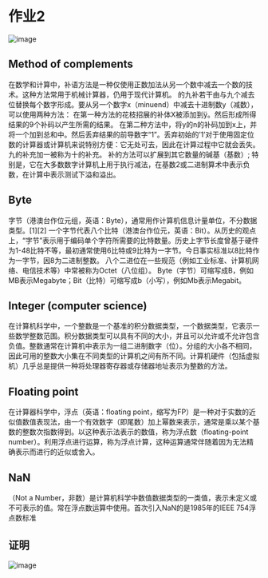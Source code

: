 # 作业2
![image](http://m.qpic.cn/psb?/V102zVW71xxzhS/88SPwn0GAvFklr7qj*mYWxW0wpkkxspXIJxL5FwVw8c!/b/dFUAAAAAAAAA&bo=oAU4BAAAAAARB6k!&rf=viewer_4)

## Method of complements
在数学和计算中，补语方法是一种仅使用正数加法从另一个数中减去一个数的技术。这种方法常用于机械计算器，仍用于现代计算机。 的九补若干由与九个减去位替换每个数字形成。要从另一个数字x（minuend）中减去十进制数y（减数），可以使用两种方法： 在第一种方法的花枝招展的补体X被添加到ÿ。然后形成所得结果的9个补码以产生所需的结果。 在第二种方法中，将y的n的补码加到x上，并将一个加到总和中。然后丢弃结果的前导数字“1”。丢弃初始的’1’对于使用固定位数的计算器或计算机来说特别方便：它无处可去，因此在计算过程中它就会丢失。九的补充加一被称为十的补充。 补的方法可以扩展到其它数量的碱基（基数）; 特别是，它在大多数数字计算机上用于执行减法，在基数2或二进制算术中表示负数，在计算中表示测试下溢和溢出。

## Byte
字节（港澳台作位元组，英语：Byte），通常用作计算机信息计量单位，不分数据类型。[1][2] 一个字节代表八个比特（港澳台作位元，英语：Bit）。从历史的观点上，“字节”表示用于编码单个字符所需要的比特数量。历史上字节长度曾基于硬件为1-48比特不等，最初通常使用6比特或9比特为一字节。今日事实标准以8比特作为一字节，因8为二进制整数。 八个二进位在一些规范（例如工业标准、计算机网络、电信技术等）中常被称为Octet（八位组）。 Byte（字节）可缩写成B，例如MB表示Megabyte；Bit（比特）可缩写成b（小写），例如Mb表示Megabit。

## Integer (computer science)
在计算机科学中，一个整数是一个基准的积分数据类型，一个数据类型，它表示一些数学整数范围。积分数据类型可以具有不同的大小，并且可以允许或不允许包含负值。整数通常在计算机中表示为一组二进制数字（位）。分组的大小各不相同，因此可用的整数大小集在不同类型的计算机之间有所不同。计算机硬件（包括虚拟机）几乎总是提供一种将处理器寄存器或存储器地址表示为整数的方法。

## Floating point
在计算器科学中，浮点（英语：floating point，缩写为FP）是一种对于实数的近似值数值表现法，由一个有效数字（即尾数）加上幂数来表示，通常是乘以某个基数的整数次指数得到。以这种表示法表示的数值，称为浮点数（floating-point number）。利用浮点进行运算，称为浮点计算，这种运算通常伴随着因为无法精确表示而进行的近似或舍入。

## NaN
（Not a Number，非数）是计算机科学中数值数据类型的一类值，表示未定义或不可表示的值。常在浮点数运算中使用。首次引入NaN的是1985年的IEEE 754浮点数标准 
## 证明
![image](http://a1.qpic.cn/psb?/V102zVW71xxzhS/Xuzp4W0GbiOTQp7clbymnW4YwFKBQ1AuwI2kALyvagc!/b/dDQBAAAAAAAA&ek=1&kp=1&pt=0&bo=OASgBQAAAAARF7k!&tl=3&vuin=1026749812&tm=1539162000&sce=60-2-2&rf=viewer_4)
